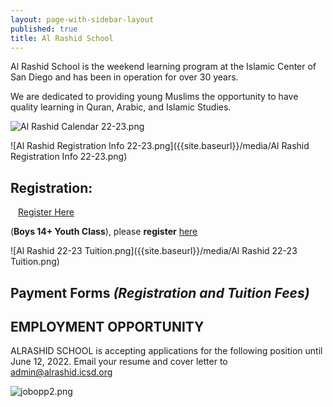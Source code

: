 ```yaml
---
layout: page-with-sidebar-layout
published: true
title: Al Rashid School
---
```

Al Rashid School is the weekend learning program at the Islamic Center of San Diego and has been in operation for over 30 years.

We are dedicated to providing young Muslims the opportunity to have quality learning in Quran, Arabic, and Islamic Studies.

![Al Rashid Calendar 22-23.png]({{site.baseurl}}/media/Al%20Rashid%20Calendar%2022-23.png)

![Al Rashid Registration Info 22-23.png]({{site.baseurl}}/media/Al Rashid Registration Info 22-23.png)

## Registration: 
<div class="row pt-10 pb-2" >
  <div class="col-6 pb-3">
    <a class="btn btn-sm btn-success" href="https://docs.google.com/forms/d/e/1FAIpQLSdywww36QhNAfHkxe8K-z6RCTegDn0dLs3v1diQ4oGtATwAKA/formResponse" style="width: 100%;padding:12px;" target="_blank">Register Here</a>
  </div> 
</div>
 
(**Boys 14+ Youth Class**), please **register** [here](https://docs.google.com/forms/d/1-twfnHQFi55cU4XgF2LAnDmHEwBGHD74f-_WkR67NWA)

![Al Rashid 22-23 Tuition.png]({{site.baseurl}}/media/Al Rashid 22-23 Tuition.png)

## Payment Forms *(Registration and Tuition Fees)*

 <!-- <div class="row pt-10 pb-2">
 <div class="col-6 pb-3">
       <a class="btn btn-sm btn-success" href="https://goodbricks.org/cause/icsd.org/al-rashid-school-reg-2021-22" style="width: 100%;padding:12px;" target="_blank">Registration Fees</a>
  </div> -->
  <!-- <div class="col-6 pb-3">
         <a class="btn btn-sm btn-success" href="https://goodbricks.org/cause/icsd.org/al-rashid-school-virtual-academy-2021-22" style="width: 100%;padding:12px;" target="_blank">Tuition Fees</a>
  </div> 
 </div> -->
 
## EMPLOYMENT OPPORTUNITY	
ALRASHID SCHOOL is accepting applications for the following position until June 12, 2022. Email your resume and cover letter to admin@alrashid.icsd.org

![jobopp2.png]({{site.baseurl}}/media/jobopp2.png)
